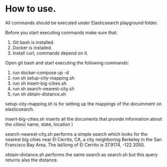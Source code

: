 # How to use.
All commands should be executed under Elasticsearch playground folder.

Before you start executing commands make sure that: 
1. Git bash is installed.
2. Docker is installed.
3. Install curl, commands depend on it.

Open git bash and start executing the following commands:
1. run docker-compose up -d
2. run sh setup-city-mapping.sh 
3. run sh insert-big-cities.sh
4. run sh search-nearest-city.sh
5. run sh obtain-distance.sh

setup-city-mapping.sh is for setting up the mappings of the documment on elasticsearch.

insert-big-cities.sh inserts all the documents that provide information about the cities( name, state, location )

search-nearest-city.sh performs a simple search which looks for the nearest big cities near El Cerrito, CA, a city neighboring Berkeley in the San Francisco Bay Area. The lat/long of El Cerrito is 37.9174, -122.3050.

obtain-distance.sh performs the same search as search.sh but this query returns also the distance. 